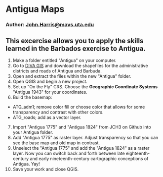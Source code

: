 # Antigua Maps
### Author: John.Harris@mavs.uta.edu
## This excercise allows you to apply the skills learned in the Barbados exercise to Antigua.

1. Make a folder entitled "Antigua" on your computer.
2. Go to [DIVA GIS](http://www.diva-gis.org/gdata) and download the shapefiles for the administrative districts and roads of Antigua and Barbuda.
3. Open and extract the files within the new "Antigua" folder.
4. Open QGIS and begin a new project.
5. Set up "On the Fly" CRS.  Choose the **Geographic Coordinate Systems** "Antigua 1943" for your coordinates.
6. Build the basemap:
 * ATG_adm1; remove color fill or choose color that allows for some transparency and contrast with other colors.
 * ATG_roads; add as a vector layer.
7. Import "Antigua 1775" and "Antigua 1824" from JCH3 on Github into your Antigua folder.
8. Add "Antigua 1775" as raster layer. Adjust transparency so that you can see the base map and old map in contrast.
9. Unselect the "Antigua 1775" and add the "Antigua 1824" as a raster layer. Now you can switch back and forth between late eighteenth-century and early nineteenth-century cartographic conceptions of Antigua. Yay!
10. Save your work and close QGIS.
